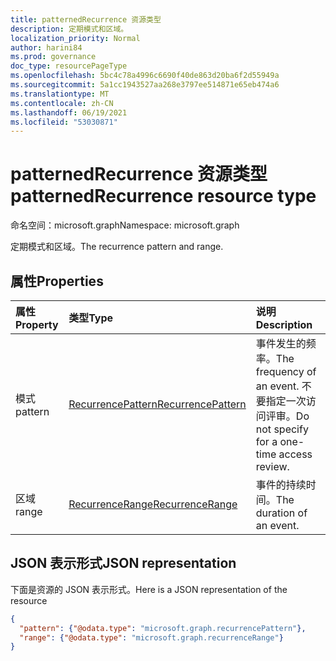 ```yaml
---
title: patternedRecurrence 资源类型
description: 定期模式和区域。
localization_priority: Normal
author: harini84
ms.prod: governance
doc_type: resourcePageType
ms.openlocfilehash: 5bc4c78a4996c6690f40de863d20ba6f2d55949a
ms.sourcegitcommit: 5a1cc1943527aa268e3797ee514871e65eb474a6
ms.translationtype: MT
ms.contentlocale: zh-CN
ms.lasthandoff: 06/19/2021
ms.locfileid: "53030871"
---
```

# <a name="patternedrecurrence-resource-type"></a><span data-ttu-id="8cb8d-103">patternedRecurrence 资源类型</span><span class="sxs-lookup"><span data-stu-id="8cb8d-103">patternedRecurrence resource type</span></span>

<span data-ttu-id="8cb8d-104">命名空间：microsoft.graph</span><span class="sxs-lookup"><span data-stu-id="8cb8d-104">Namespace: microsoft.graph</span></span>

<span data-ttu-id="8cb8d-105">定期模式和区域。</span><span class="sxs-lookup"><span data-stu-id="8cb8d-105">The recurrence pattern and range.</span></span>

## <a name="properties"></a><span data-ttu-id="8cb8d-106">属性</span><span class="sxs-lookup"><span data-stu-id="8cb8d-106">Properties</span></span>
| <span data-ttu-id="8cb8d-107">属性</span><span class="sxs-lookup"><span data-stu-id="8cb8d-107">Property</span></span>     | <span data-ttu-id="8cb8d-108">类型</span><span class="sxs-lookup"><span data-stu-id="8cb8d-108">Type</span></span>   |<span data-ttu-id="8cb8d-109">说明</span><span class="sxs-lookup"><span data-stu-id="8cb8d-109">Description</span></span>|
|:---------------|:--------|:----------|
|<span data-ttu-id="8cb8d-110">模式</span><span class="sxs-lookup"><span data-stu-id="8cb8d-110">pattern</span></span>|[<span data-ttu-id="8cb8d-111">RecurrencePattern</span><span class="sxs-lookup"><span data-stu-id="8cb8d-111">RecurrencePattern</span></span>](recurrencepattern.md)|<span data-ttu-id="8cb8d-112">事件发生的频率。</span><span class="sxs-lookup"><span data-stu-id="8cb8d-112">The frequency of an event.</span></span> <span data-ttu-id="8cb8d-113">不要指定一次访问评审。</span><span class="sxs-lookup"><span data-stu-id="8cb8d-113">Do not specify for a one-time access review.</span></span>|
|<span data-ttu-id="8cb8d-114">区域</span><span class="sxs-lookup"><span data-stu-id="8cb8d-114">range</span></span>|[<span data-ttu-id="8cb8d-115">RecurrenceRange</span><span class="sxs-lookup"><span data-stu-id="8cb8d-115">RecurrenceRange</span></span>](recurrencerange.md)|<span data-ttu-id="8cb8d-116">事件的持续时间。</span><span class="sxs-lookup"><span data-stu-id="8cb8d-116">The duration of an event.</span></span>|

## <a name="json-representation"></a><span data-ttu-id="8cb8d-117">JSON 表示形式</span><span class="sxs-lookup"><span data-stu-id="8cb8d-117">JSON representation</span></span>

<span data-ttu-id="8cb8d-118">下面是资源的 JSON 表示形式。</span><span class="sxs-lookup"><span data-stu-id="8cb8d-118">Here is a JSON representation of the resource</span></span>

<!-- {
  "blockType": "resource",
  "optionalProperties": [

  ],
  "@odata.type": "microsoft.graph.patternedRecurrence"
}-->

```json
{
  "pattern": {"@odata.type": "microsoft.graph.recurrencePattern"},
  "range": {"@odata.type": "microsoft.graph.recurrenceRange"}
}

```

<!-- uuid: 8fcb5dbc-d5aa-4681-8e31-b001d5168d79
2015-10-25 14:57:30 UTC -->
<!-- {
  "type": "#page.annotation",
  "description": "patternedRecurrence resource",
  "keywords": "",
  "section": "documentation",
  "tocPath": ""
}-->

